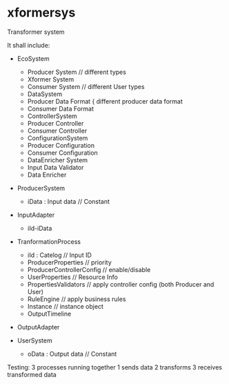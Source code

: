 # xformersys
Transformer system

It shall include:
- EcoSystem
   - Producer System // different types
   - Xformer System
   - Consumer System // different User types
  - DataSystem
   - Producer Data Format { different producer data format
   - Consumer Data Format
  - ControllerSystem
   - Producer Controller
   - Consumer Controller
  - ConfigurationSystem
   - Producer Configuration
   - Consumer Configuration
  - DataEnricher System
   - Input Data Validator
   - Data Enricher

- ProducerSystem
    - iData : Input data // Constant
- InputAdapter
    - iId-iData
- TranformationProcess
    - iId : Catelog // Input ID
    - ProducerProperties // priority
    - ProducerControllerConfig // enable/disable
    - UserProperties // Resource Info
    - PropertiesValidators // apply controller config (both Producer and User)
    - RuleEngine // apply business rules
    - Instance // instance object
    - OutputTimeline
- OutputAdapter
- UserSystem
    - oData : Output data // Constant


Testing:
3 processes running together
1 sends data
2 transforms
3 receives transformed data
